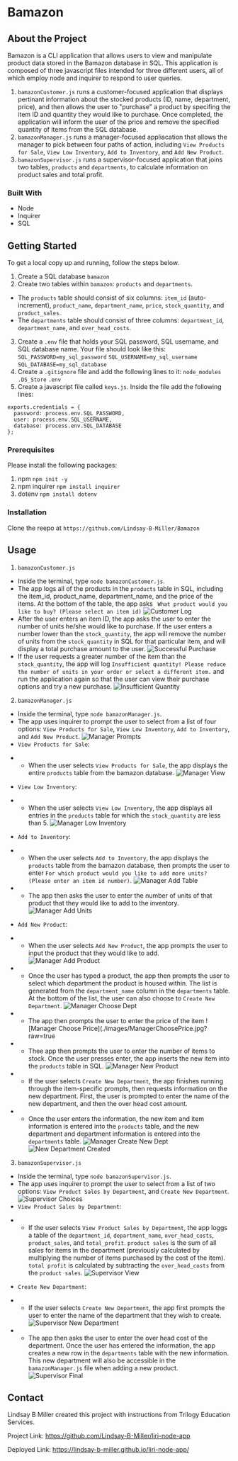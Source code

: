# Bamazon

## About the Project
Bamazon is a CLI application that allows users to view and manipulate product data stored in the Bamazon database in SQL. This application is composed of three javascript files intended for three different users, all of which employ node and inquirer to respond to user queries. 
1. `bamazonCustomer.js` runs a customer-focused application that displays pertinant information about the stocked products (ID, name, department, price), and then allows the user to "purchase" a product by specifing the item ID and quantity they would like to purchase. Once completed, the application will inform the user of the price and remove the specified quantity of items from the SQL database. 
2. `bamazonManager.js` runs a manager-focused appliacation that allows the manager to pick between four paths of action, including `View Products for Sale`, `View Low Inventory`, `Add to Inventory`, and `Add New Product`.
3. `bamazonSupervisor.js` runs a supervisor-focused application that joins two tables, `products` and `departments`, to calculate information on product sales and total profit. 

### Built With
- Node 
- Inquirer
- SQL

## Getting Started
To get a local copy up and running, follow the steps below.

1. Create a SQL database `bamazon`
2. Create two tables within `bamazon`: `products` and `departments`.
* The `products` table should consist of six columns: `item_id` (auto-increment), `product_name`, `department_name`, `price`, `stock_quantity`, and `product_sales`. 
* The `departments` table should consist of three columns: `department_id`, `department_name`, and `over_head_costs`.
3. Create a `.env` file that holds your SQL password, SQL username, and SQL database name. Your file should look like this: 
`SQL_PASSWORD=my_sql_password`
`SQL_USERNAME=my_sql_username`
`SQL_DATABASE=my_sql_database`
4. Create a `.gitignore` file and add the following lines to it: 
`node_modules`
`.DS_Store`
`.env`
5. Create a javascript file called `keys.js`. Inside the file add the following lines: 
```
exports.credentials = {
  password: process.env.SQL_PASSWORD,
  user: process.env.SQL_USERNAME,
  database: process.env.SQL_DATABASE
};
```

### Prerequisites
Please install the following packages:
1. npm `npm init -y`
2. npm inquirer `npm install inquirer`
3. dotenv `npm install dotenv`

### Installation
Clone the reepo at `https://github.com/Lindsay-B-Miller/Bamazon`

## Usage 
1. `bamazonCustomer.js`
* Inside the terminal, type `node bamazonCustomer.js`.
* The app logs all of the products in the `products` table in SQL, including the item_id, product_name, department_name, and the price of the items. At the bottom of the table, the app asks ` What product would you like to buy? (Please select an item id)`
![Customer Log](./images/CustomerLog.jpg?raw=true)
* After the user enters an item ID, the app asks the user to enter the number of units he/she would like to purchase. If the user enters a number lower than the `stock_quantity`, the app will remove the number of units from the `stock_quantity` in SQL for that particular item, and will display a total purchase amount to the user.
![Successful Purchase](./images/SuccessfulPurchase.jpg?raw=true)
* If the user requests a greater number of the item than the `stock_quantity`, the app will log `Insufficient quantity! Please reduce the number of units in your order or select a different item.` and run the application again so that the user can view their purchase options and try a new purchase. 
![Insufficient Quantity](./images/InsufficientQuantity.jpg?raw=true)

2. `bamazonManager.js`
* Inside the terminal, type `node bamazonManager.js`.
* The app uses inquirer to prompt the user to select from a list of four options: `View Products for Sale`, `View Low Inventory`, `Add to Inventory`, and `Add New Product`.
![Manager Prompts](./images/ManagerPrompts.jpg?raw=true)
* `View Products for Sale`: 
- - When the user selects `View Products for Sale`, the app displays the entire `products` table from the bamazon database. 
![Manager View](./images/ManagerView.jpg?raw=true)
* `View Low Inventory`:
- - When the user selects `View Low Inventory`, the app displays all entries in the `products` table for which the `stock_quantity` are less than 5. 
![Manager Low Inventory](./images/ManagerLow.jpg?raw=true)
* `Add to Inventory`: 
- - When the user selects `Add to Inventory`, the app displays the `products` table from the bamazon database, then prompts the user to enter `For which product would you like to add more units? (Please enter an item id number)`.
![Manager Add Table](./images/ManagerAdd.jpg?raw=true)
- - The app then asks the user to enter the number of units of that product that they would like to add to the inventory.
![Manager Add Units](./images/ManagerAddUnits.jpg?raw=true)
* `Add New Product`:
- - When the user selects `Add New Product`, the app prompts the user to input the product that they would like to add. 
![Manager Add Product](./images/ManagerAddProduct.jpg?raw=true)
- - Once the user has typed a product, the app then prompts the user to select which department the product is housed within. The list is generated from the `department_name` column in the `departments` table. At the bottom of the list, the user can also choose to `Create New Department`.
![Manager Choose Dept](./images/ManagerChooseDept.jpg?raw=true)
- - The app then prompts the user to enter the price of the item
![Manager Choose Price](./images/ManagerChoosePrice.jpg?raw=true
- - Thee app then prompts the user to enter the number of items to stock. Once the user presses enter, the app inserts the new item into the `products` table in SQL.
![Manager New Product](./images/ManagerNewProduct.jpg?raw=true)
- - If the user selects `Create New Department`, the app finishes running through the item-specific prompts, then requests information on the new department. First, the user is prompted to enter the name of the new department, and then the over head cost amount. 
- - Once the user enters the information, the new item and item information is entered into the `products` table, and the new department and department information is entered into the `departments` table. 
![Manager Create New Dept](./images/CreateNewDept.jpg?raw=true)
![New Department Created](./images/NewDeptCreated.jpg?raw=true)

3. `bamazonSupervisor.js`
* Inside the terminal, type `node bamazonSupervisor.js`.
* The app uses inquirer to prompt the user to select from a list of two options: `View Product Sales by Department`, and `Create New Department`.
![Supervisor Choices](./images/SupervisorChoices.jpg?raw=true)
* `View Product Sales by Department`:
- - If the user selects `View Product Sales by Department`, the app loggs a table of the `department_id`, `department_name`, `over_head_costs`, `product_sales`, and `total_profit`. `product sales` is the sum of all sales for items in the department (previously calculated by multiplying the number of items purchased by the cost of the item). `total profit` is calculated by subtracting the `over_head_costs` from the `product sales`. 
![Supervisor View](./images/SupervisorView.jpg?raw=true)
* `Create New Department`:
- - If the user selects `Create New Department`, the app first prompts the user to enter the name of the department that they wish to create.
![Supervisor New Department](./images/SupervisorNewDept.jpg?raw=true)
- - The app then asks the user to enter the over head cost of the department. Once the user has entered the information, the app creates a new row in the `departments` table with the new information. This new department will also be accessible in the `bamazonManager.js` file when adding a new product.
![Supervisor Final](./images/SupervisorFinal.jpg?raw=true)

## Contact
Lindsay B Miller created this project with instructions from Trilogy Education Services.

Project Link: https://github.com/Lindsay-B-Miller/liri-node-app

Deployed Link: https://lindsay-b-miller.github.io/liri-node-app/

